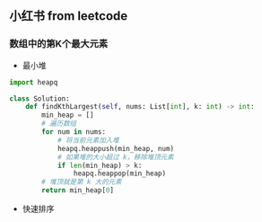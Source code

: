## 小红书 from leetcode

### 数组中的第K个最大元素
- 最小堆

```python
import heapq

class Solution:
    def findKthLargest(self, nums: List[int], k: int) -> int:
        min_heap = []
        # 遍历数组
        for num in nums:
            # 将当前元素加入堆
            heapq.heappush(min_heap, num)
            # 如果堆的大小超过 k，移除堆顶元素
            if len(min_heap) > k:
                heapq.heappop(min_heap)
        # 堆顶就是第 k 大的元素
        return min_heap[0]

```

- 快速排序
